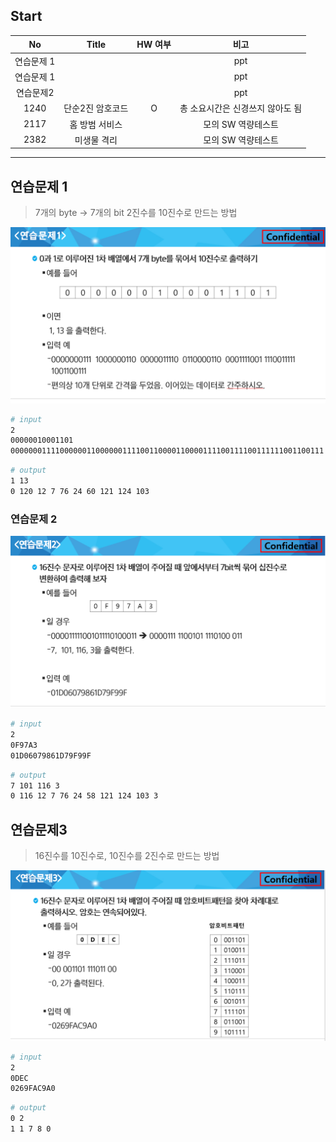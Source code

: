 ## Start

|     No     |      Title       | HW 여부 |               비고               |
| :--------: | :--------------: | :-----: | :------------------------------: |
| 연습문제 1 |                  |         |               ppt                |
| 연습문제 1 |                  |         |               ppt                |
| 연습문제2  |                  |         |               ppt                |
|    1240    | 단순2진 암호코드 |    O    | 총 소요시간은 신경쓰지 않아도 됨 |
|    2117    |  홈 방범 서비스  |         |        모의 SW 역량테스트        |
|    2382    |   미생물 격리    |         |        모의 SW 역량테스트        |



---



## 연습문제 1

> 7개의 byte -> 7개의 bit
> 2진수를 10진수로 만드는 방법

![Snipaste_2022-03-23_03-09-01](0323_start.assets/Snipaste_2022-03-23_03-09-01.png)

```sh
# input
2
00000010001101
0000000111100000011000000111100110000110000111100111100111111001100111
```

```sh
# output
1 13
0 120 12 7 76 24 60 121 124 103
```



### 연습문제 2

![Snipaste_2022-03-23_03-09-17](0323_start.assets/Snipaste_2022-03-23_03-09-17.png)

```sh
# input
2
0F97A3
01D06079861D79F99F
```

```sh
# output
7 101 116 3
0 116 12 7 76 24 58 121 124 103 3
```



## 연습문제3

> 16진수를 10진수로, 10진수를 2진수로 만드는 방법

![Snipaste_2022-03-23_03-09-29](0323_start.assets/Snipaste_2022-03-23_03-09-29.png)

```sh
# input
2
0DEC
0269FAC9A0
```

```sh
# output
0 2
1 1 7 8 0
```